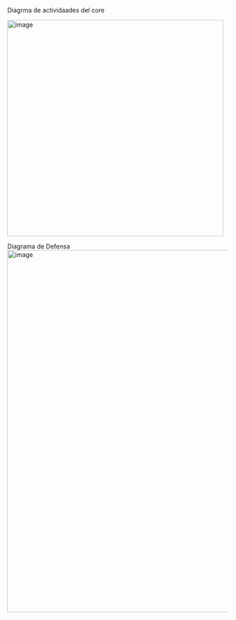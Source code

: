Diagrma de actividaades del core 


<img width="492" alt="image" src="https://github.com/GaLoF2002/FinalMvcWEb/assets/99223347/f78e9a27-b587-4f34-860a-551dc2aa01ae">

Diagrama de Defensa
<img width="824" alt="image" src="https://github.com/GaLoF2002/FinalMvcWEb/assets/99223347/8a404ffd-5f86-4579-a668-609349306c66">
